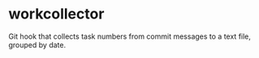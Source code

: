 # workcollector
Git hook that collects task numbers from commit messages to a text file, grouped by date.

